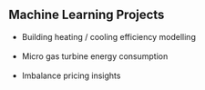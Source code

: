 ## Machine Learning Projects
* Building heating / cooling efficiency modelling<br><br>
* Micro gas turbine energy consumption<br><br>
* Imbalance pricing insights<br><br>